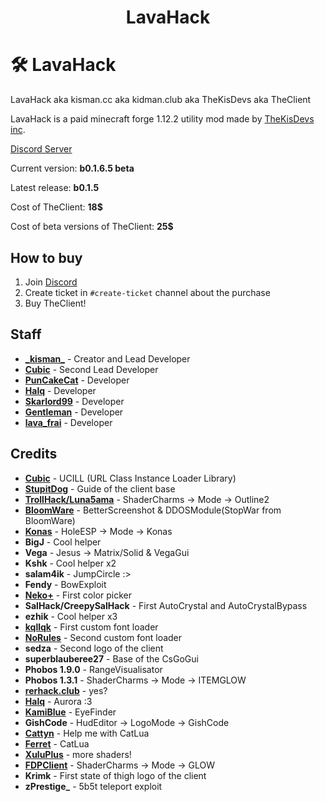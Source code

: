 <h1 align="center">LavaHack</h1>

# 🛠️ LavaHack
LavaHack aka kisman.cc aka kidman.club aka TheKisDevs aka TheClient

LavaHack is a paid minecraft forge 1.12.2 utility mod made by [TheKisDevs inc](https://github.com/TheKisDevs/).

[Discord Server](https://discord.gg/NNn7WXfkNB)

Current version: **b0.1.6.5 beta**

Latest release: **b0.1.5**

Cost of TheClient: **18$**

Cost of beta versions of TheClient: **25$**

## How to buy
1) Join [Discord](https://discord.gg/NNn7WXfkNB)
2) Create ticket in `#create-ticket` channel about the purchase
3) Buy TheClient!

## Staff
- [**\_kisman_**](https://github.com/kisman2000) - Creator and Lead Developer
- [**Cubic**](https://github.com/Cuubicc) - Second Lead Developer
- [**PunCakeCat**](https://github.com/PunCakeCat) - Developer
- [**Halq**](https://github.com/Halqq) - Developer
- [**Skarlord99**](https://github.com/Skarlord991) - Developer
- [**Gentleman**](https://github.com/GentlemanMC) - Developer
- [**lava_frai**](https://github.com/lavaFrai) - Developer

## Credits
- **[Cubic](https://github.com/Cuubicc)** - UCILL (URL Class Instance Loader Library)
- **[StupitDog](https://www.youtube.com/channel/UCBrAbDKYkJJR0bimvBvbw4A)** - Guide of the client base
- **[TrollHack/Luna5ama](https://github.com/Luna5ama/TrollHack)** - ShaderCharms -> Mode -> Outline2
- **[BloomWare](https://github.com/TheBreakery/Bloomware)** - BetterScreenshot & DDOSModule(StopWar from BloomWare)
- **[Konas](https://konasclient.com/)** - HoleESP -> Mode -> Konas
- **BigJ** - Cool helper
- **Vega** - Jesus -> Matrix/Solid & VegaGui
- **Kshk** - Cool helper x2
- **salam4ik** - JumpCircle :>
- **Fendy** - BowExploit
- **[Neko+](https://github.com/kisman2000/NekoPlus)** - First color picker
- **SalHack/CreepySalHack** - First AutoCrystal and AutoCrystalBypass
- **ezhik** - Cool helper x3
- **[kqllqk](https://github.com/kqlqk/)** - First custom font loader
- [**NoRules**](https://vk.com/nrclient) - Second custom font loader
- **sedza** - Second logo of the client
- **superblauberee27** - Base of the CsGoGui
- **Phobos 1.9.0** - RangeVisualisator
- **Phobos 1.3.1** - ShaderCharms -> Mode -> ITEMGLOW
- **[rerhack.club](https://github.com/BigJayMuffinSkidsShit/RerHack.club)** - yes?
- [**Halq**](https://github.com/Halqq) - Aurora :3
- [**KamiBlue**](https://github.com/kami-blue/) - EyeFinder
- **GishCode** - HudEditor -> LogoMode -> GishCode
- [**Cattyn**](https://github.com/cattyngmd/) - Help me with CatLua
- [**Ferret**](https://github.com/cattyngmd/Ferret) - CatLua
- [**XuluPlus**](https://discord.gg/cenXRGfvRY) - more shaders!
- [**FDPClient**](https://github.com/UnlegitMC/FDPClient) - ShaderCharms -> Mode -> GLOW
- **Krimk** - First state of thigh logo of the client
- **zPrestige_** - 5b5t teleport exploit
